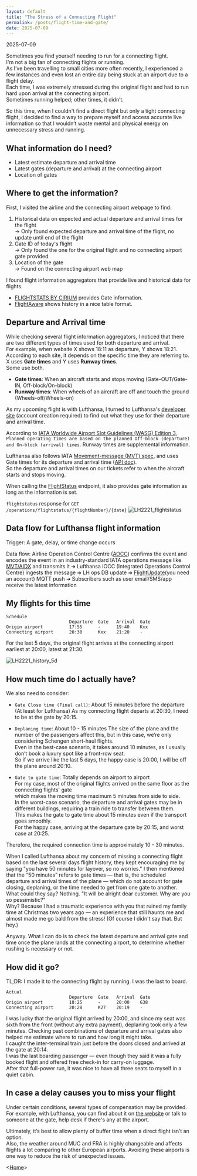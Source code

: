 ```yaml
---
layout: default
title: "The Stress of a Connecting Flight"
permalink: /posts/flight-time-and-gate/
date: 2025-07-09
---
```


2025-07-09

Sometimes you find yourself needing to run for a connecting flight.  
I'm not a big fan of connecting flights or running.  
As I’ve been travelling to small cities more often recently, I experienced a few instances and even lost an entire day being stuck at an airport due to a flight delay.  
Each time, I was extremely stressed during the original flight and had to run hard upon arrival at the connecting airport.  
Sometimes running helped; other times, it didn’t.

So this time, when I couldn't find a direct flight but only a tight connecting flight, I decided to find a way to prepare myself and access accurate live information so that I wouldn’t waste mental and physical energy on unnecessary stress and running.  


## What information do I need?
- Latest estimate departure and arrival time
- Latest gates (departure and arrival) at the connecting airport
- Location of gates  


## Where to get the information?
First, I visited the airline and the connecting airport webpage to find:

1. Historical data on expected and actual departure and arrival times for the flight  
-> Only found expected departure and arrival time of the flight, no update until end of the flight  
2. Gate ID of today's flight  
-> Only found the one for the original flight and no connecting airport gate provided
3. Location of the gate  
-> Found on the connecting airport web map  

I found flight information aggregators that provide live and historical data for flights.
- [FLIGHTSTATS BY CIRIUM](https://www.flightstats.com/v2/flight-tracker/search) provides Gate information.
- [FlightAware](https://www.flightaware.com/) shows history in a nice table format.

## Departure and Arrival time
While checking several flight information aggregators, I noticed that there are two different types of times used for both departure and arrival.  
For example, when website X shows 18:11 as departure, Y shows 18:21.  
According to each site, it depends on the specific time they are referring to.  
X uses **Gate times** and Y uses **Runway times**.  
Some use both.  

- **Gate times**: When an aircraft starts and stops moving (Gate-OUT/Gate-IN, Off-block/On-block)  
- **Runway times**: When wheels of an aircraft are off and touch the ground (Wheels-off/Wheels-on)  

As my upcoming flight is with Lufthansa, I turned to Lufthansa's [developer site](https://developer.lufthansa.com/page) (account creation required) to find out what they use for their departure and arrival time.  

According to [IATA Worldwide Airport Slot Guidelines (WASG) Edition 3](https://www.iata.org/contentassets/4ede2aabfcc14a55919e468054d714fe/wasg-edition-3-english-version.pdf), `Planned operating times are based on the planned Off-block (departure) and On-block (arrival) times`. Runway times are supplemental information.  

Lufthansa also follows IATA [Movement-message (MVT) spec](https://xwiki.avinor.no/display/AASRV/IATA+messages+and+explanations), and uses Gate times for its departure and arrival time ([API doc](https://developer.lufthansa.com/docs/read/api_details/notifications/FlightUpdate)).  
So the departure and arrival times on our tickets refer to when the aircraft starts and stops moving.  

When calling the [FlightStatus](https://developer.lufthansa.com/docs/read/api_details/operations/Flight_Status_Response) endpoint, it also provides gate information as long as the information is set.

`flightstatus` response for `GET /operations/flightstatus/{flightNumber}/{date}`
![LH2221_flightstatus](/assets/images/LH2221_flightstatus.png)



## Data flow for Lufthansa flight information
Trigger: A gate, delay, or time change occurs

Data flow: Airline Operation Control Centre ([AOCC](https://www.eurocontrol.int/sites/default/files/2025-04/eurocontrol-prc-apoc-study.pdf)) confirms the event and encodes the event in an industry-standard IATA operations message like [MVT/AIDX](https://www.iata.org/contentassets/badbfd2d36a74f12b021c9dd899ecbad/type_b_messaging_whitepaper_v2dot1_14_june_2024.pdf) and transmits it ➜ Lufthansa IOCC (Integrated Operations Control Centre) ingests the message ➜ LH ops DB update ➜ [FlightUpdate](https://developer.lufthansa.com/docs/read/api_details/notifications/FlightUpdate)(you need an account) MQTT push ➜ Subscribers such as user email/SMS/app receive the latest information 


## My flights for this time
```
Schedule
                        Departure  Gate   Arrival  Gate 
Origin airport          17:55      -      19:40    Kxx
Connecting airport      20:30      Kxx    21:20    -
```
For the last 5 days, the original flight arrives at the connecting airport earliest at 20:00, latest at 21:30.  

![LH2221_history_5d](/assets/images/LH2221_history_5d.png)


## How much time do I actually have?
We also need to consider:
- `Gate Close time (Final call)`: About 15 minutes before the departure (At least for Lufthansa)
    As my connecting flight departs at 20:30, I need to be at the gate by 20:15.

- `Deplaning time`: About 10 - 15 minutes
    The size of the plane and the number of the passengers affect this, but in this case, we’re only considering Schengen short-haul flights.  
    Even in the best-case scenario, it takes around 10 minutes, as I usually don’t book a luxury spot like a front-row seat.  
    So if we arrive like the last 5 days, the happy case is 20:00, I will be off the plane around 20:10.

- `Gate to gate time`: Totally depends on airport to airport  
    For my case, most of the original flights arrived on the same floor as the connecting flights' gate  
    which makes the moving time maximum 5 minutes from side to side.  
    In the worst-case scenario, the departure and arrival gates may be in different buildings, requiring a train ride to transfer between them.  
    This makes the gate to gate time about 15 minutes even if the transport goes smoothly.  
    For the happy case, arriving at the departure gate by 20:15, and worst case at 20:25.  

Therefore, the required connection time is approximately 10 - 30 minutes.  

When I called Lufthansa about my concern of missing a connecting flight based on the last several days flight history, they kept encouraging me by saying "you have 50 minutes for layover, so no worries." 
I then mentioned that the “50 minutes” refers to gate times — that is, the scheduled departure and arrival times of the plane — which do not account for gate closing, deplaning, or the time needed to get from one gate to another.    
What could they say? Nothing. "It will be alright dear customer. Why are you so pessimistic?"  
Why? Because I had a traumatic experience with you that ruined my family time at Christmas two years ago — an experience that still haunts me and almost made me go bald from the stress! (Of course I didn't say that. But hey.)

Anyway. What I can do is to check the latest departure and arrival gate and time once the plane lands at the connecting airport, to determine whether rushing is necessary or not.


## How did it go?
TL;DR: I made it to the connecting flight by running. I was the last to board.
```
Actual
                        Departure  Gate   Arrival  Gate 
Origin airport          18:25      -      20:00    G38
Connecting airport      20:28      K27    20:19    -
```

I was lucky that the original flight arrived by 20:00, and since my seat was sixth from the front (without any extra payment), deplaning took only a few minutes. Checking past combinations of departure and arrival gates also helped me estimate where to run and how long it might take.  
I caught the inter-terminal train just before the doors closed and arrived at the gate at 20:14.  
I was the last boarding passenger — even though they said it was a fully booked flight and offered free check-in for carry-on luggage.  
After that full-power run, it was nice to have all three seats to myself in a quiet cabin.


## In case a delay causes you to miss your flight
Under certain conditions, several types of compensation may be provided.  
For example, with Lufthansa, you can find about it on [the website](https://www.lufthansa.com/fr/en/passenger-rights) or talk to someone at the gate, help desk if there's any at the airport.

Ultimately, it’s best to allow plenty of buffer time when a direct flight isn’t an option.  
Also, the weather around MUC and FRA is highly changeable and affects flights a lot comparing to other European airports.
Avoiding these airports is one way to reduce the risk of unexpected issues.



<[Home](https://snkzt.github.io/)>
